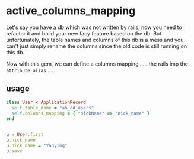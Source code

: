 # active_columns_mapping
Let's say you have a db which was not written by rails, now you need to refactor it and build your new facy feature based on the db. But unfortunately, the table names and columns of this db is a mess and you can't just simply rename the columns since the old code is still running on this db.


Now with this gem, we can define a columns mapping ..... the rails imp the `attribute_alias`......

## usage
~~~ruby
class User < ApplicationRecord
  self.table_name = "ab_cd_users"
  self.columns_mapping = { "nickName" => "nick_name" }
end


u = User.first
u.nick_name
u.nick_name = "Yanying"
u.save
~~~


